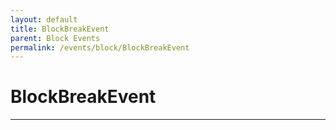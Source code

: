 ```yaml
---
layout: default
title: BlockBreakEvent
parent: Block Events
permalink: /events/block/BlockBreakEvent
---
```


# BlockBreakEvent

---
